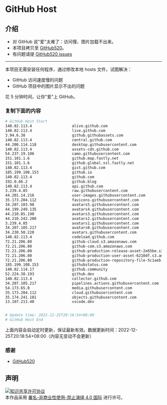 # GitHub Host
## 介绍
- 对 GitHub 说"爱"太难了：访问慢、图片加载不出来。
- 本项目拷贝至 [GitHub520](https://github.com/521xueweihan/GitHub520)。
- 有问题请提 [GitHub520 issues](https://github.com/521xueweihan/GitHub520/issues/new)

---

本项目无需安装任何程序，通过修改本地 hosts 文件，试图解决：
- GitHub 访问速度慢的问题
- GitHub 项目中的图片显示不出的问题

花 5 分钟时间，让你"爱"上 GitHub。

### 复制下面的内容
```bash
# GitHub Host Start
140.82.113.4                  alive.github.com
140.82.113.4                  live.github.com
3.94.6.38                     github.githubassets.com
140.82.113.4                  central.github.com
44.200.114.118                desktop.githubusercontent.com
140.82.113.4                  assets-cdn.github.com
54.237.19.106                 camo.githubusercontent.com
151.101.1.6                   github.map.fastly.net
151.101.1.6                   github.global.ssl.fastly.net
140.82.113.4                  gist.github.com
185.199.108.153               github.io
140.82.113.4                  github.com
192.0.66.2                    github.blog
140.82.113.4                  api.github.com
3.239.4.85                    raw.githubusercontent.com
44.201.14.216                 user-images.githubusercontent.com
35.173.204.112                favicons.githubusercontent.com
34.207.103.98                 avatars5.githubusercontent.com
44.199.249.135                avatars4.githubusercontent.com
44.210.85.190                 avatars3.githubusercontent.com
44.210.242.200                avatars2.githubusercontent.com
3.239.4.85                    avatars1.githubusercontent.com
34.207.105.217                avatars0.githubusercontent.com
34.230.50.220                 avatars.githubusercontent.com
140.82.113.4                  codeload.github.com
72.21.206.80                  github-cloud.s3.amazonaws.com
72.21.206.80                  github-com.s3.amazonaws.com
72.21.206.80                  github-production-release-asset-2e65be.s3.amazonaws.com
72.21.206.80                  github-production-user-asset-6210df.s3.amazonaws.com
72.21.206.80                  github-production-repository-file-5c1aeb.s3.amazonaws.com
185.199.108.153               githubstatus.com
140.82.114.17                 github.community
52.224.38.193                 github.dev
140.82.113.4                  collector.github.com
34.207.105.217                pipelines.actions.githubusercontent.com
54.173.65.0                   media.githubusercontent.com
35.173.204.112                cloud.githubusercontent.com
35.174.241.181                objects.githubusercontent.com
13.107.213.40                 vscode.dev


# Update time: 2022-12-25T20:18:54+08:00
# GitHub Host End

```
上面内容会自动定时更新，保证最新有效。数据更新时间：2022-12-25T20:18:54+08:00（内容无变动不会更新）

### 感谢

- [GitHub520](https://github.com/521xueweihan/GitHub520)

## 声明
<a rel="license" href="https://creativecommons.org/licenses/by-nc-nd/4.0/deed.zh"><img alt="知识共享许可协议" style="border-width: 0" src="https://licensebuttons.net/l/by-nc-nd/4.0/88x31.png"></a><br>本作品采用 <a rel="license" href="https://creativecommons.org/licenses/by-nc-nd/4.0/deed.zh">署名-非商业性使用-禁止演绎 4.0 国际</a> 进行许可。